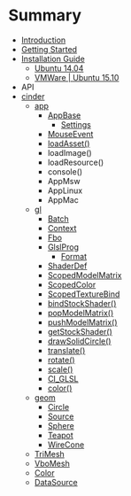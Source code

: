 # Summary

* [Introduction](README.md)
* [Getting Started](book/getting_started.md)
* [Installation Guide](book/installation_guide.md)
   * [Ubuntu 14.04](book/building_on_ubuntu14.md)
   * [VMWare | Ubuntu 15.10](book/building_on_vmware_ubuntu15.md)
* API
* [cinder](book/cinder.md)
   * [app](book/cinder/app.md)
       * [AppBase](book/cinder/app/AppBase.md)
           * [Settings](book/cinder/app/AppBase/Settings.md)
       * [MouseEvent](book/cinder/app/MouseEvent.md)
       * [loadAsset()](book/cinder/app/loadAsset.md)
       * loadImage()
       * loadResource()
       * console()
       * AppMsw
       * AppLinux
       * AppMac
   * [gl](book/cinder/gl.md)
       * [Batch](book/cinder/gl/Batch.md)
       * [Context](book/cinder/gl/Context.md)
       * [Fbo](book/cinder/gl/Fbo.md)
       * [GlslProg](book/cinder/gl/GlslProg.md)
           * [Format](book/cinder/gl/glslprog/Format.md)
       * [ShaderDef](book/cinder/gl/ShaderDef.md)
       * [ScopedModelMatrix](book/cinder/gl/ScopedModelMatrix.md)
       * [ScopedColor](book/cinder/gl/ScopedColor.md)
       * [ScopedTextureBind](book/cinder/gl/ScopedTextureBind.md)
       * [bindStockShader()](book/cinder/gl/bindStockShader.md)
       * [popModelMatrix()](book/cinder/gl/popModelMatrix.md)
       * [pushModelMatrix()](book/cinder/gl/pushModelMatrix.md)
       * [getStockShader()](book/cinder/gl/getStockShader.md)
       * [drawSolidCircle()](book/cinder/gl/drawSolidCircle.md)
       * [translate()](book/cinder/gl/translate.md)
       * [rotate()](book/cinder/gl/rotate.md)
       * [scale()](book/cinder/gl/scale.md)
       * [CI_GLSL](book/cinder/gl/CI_GLSL.md)
       * [color()](book/cinder/gl/color.md)
   * [geom](book/cinder/geom.md)
       * [Circle](book/cinder/geom/Circle.md)
       * [Source](book/cinder/geom/Source.md)
       * [Sphere](book/cinder/geom/Sphere.md)
       * [Teapot](book/cinder/geom/Teapot.md)
       * [WireCone](book/cinder/geom/WireCone.md)
   * [TriMesh](book/cinder/TriMesh.md)
   * [VboMesh](book/cinder/VboMesh.md)
   * [Color](book/cinder/color.md)
   * [DataSource](book/cinder/DataSource.md)

